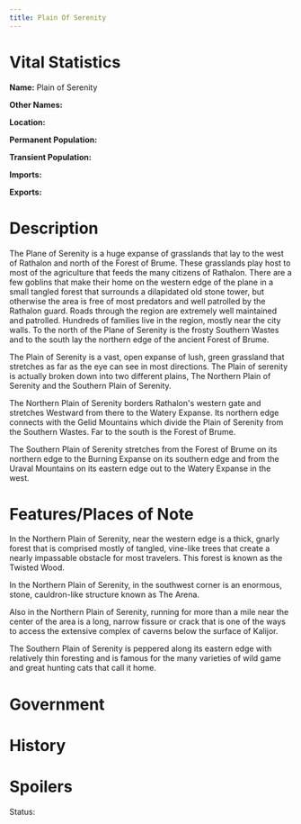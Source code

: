 ```yaml
---
title: Plain Of Serenity
---
```


# Vital Statistics

**Name:** Plain of Serenity

**Other Names:**

**Location:**

**Permanent Population:**

**Transient Population:**

**Imports:**

**Exports:**

# Description

The Plane of Serenity is a huge expanse of grasslands that lay to the west of
Rathalon and north of the Forest of Brume. These grasslands play host to most of
the agriculture that feeds the many citizens of Rathalon. There are a few
goblins that make their home on the western edge of the plane in a small tangled
forest that surrounds a dilapidated old stone tower, but otherwise the area is
free of most predators and well patrolled by the Rathalon guard. Roads through
the region are extremely well maintained and patrolled. Hundreds of families
live in the region, mostly near the city walls. To the north of the Plane of
Serenity is the frosty Southern Wastes and to the south lay the northern edge of
the ancient Forest of Brume.

The Plain of Serenity is a vast, open expanse of lush, green grassland that
stretches as far as the eye can see in most directions. The Plain of serenity is
actually broken down into two different plains, The Northern Plain of Serenity
and the Southern Plain of Serenity.

The Northern Plain of Serenity borders Rathalon's western gate and stretches
Westward from there to the Watery Expanse. Its northern edge connects with the
Gelid Mountains which divide the Plain of Serenity from the Southern Wastes. Far
to the south is the Forest of Brume.

The Southern Plain of Serenity stretches from the Forest of Brume on its
northern edge to the Burning Expanse on its southern edge and from the Uraval
Mountains on its eastern edge out to the Watery Expanse in the west.

# Features/Places of Note

In the Northern Plain of Serenity, near the western edge is a thick, gnarly
forest that is comprised mostly of tangled, vine-like trees that create a nearly
impassable obstacle for most travelers. This forest is known as the Twisted
Wood.

In the Northern Plain of Serenity, in the southwest corner is an enormous,
stone, cauldron-like structure known as The Arena.

Also in the Northern Plain of Serenity, running for more than a mile near the
center of the area is a long, narrow fissure or crack that is one of the ways to
access the extensive complex of caverns below the surface of Kalijor.

The Southern Plain of Serenity is peppered along its eastern edge with
relatively thin foresting and is famous for the many varieties of wild game and
great hunting cats that call it home.

# Government

# History

# Spoilers

Status:
